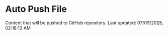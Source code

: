# Auto Push File

Content that will be pushed to GitHub repository.
Last updated: 07/09/2025, 02:18:13 AM